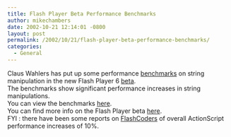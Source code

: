 ```yaml
---
title: Flash Player Beta Performance Benchmarks
author: mikechambers
date: 2002-10-21 12:14:01 -0800
layout: post
permalink: /2002/10/21/flash-player-beta-performance-benchmarks/
categories:
  - General
---
```



Claus Wahlers has put up some performance [benchmarks][1] on string manipulation in the new Flash Player 6 [beta][2].  
The benchmarks show significant performance increases in string manipulations.  
You can view the benchmarks [here][1].  
You can find more info on the Flash Player beta [here][2].  
FYI : there have been some reports on [FlashCoders][3] of overall ActionScript performance increases of 10%.

 [1]: http://wahlers.de/archived/_experiments/fmxbench/stringbench.htm
 [2]: http://radio.weblogs.com/0106797/2002/10/18.html#a313
 [3]: http://chattyfig.figleaf.com